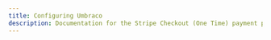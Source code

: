 ```yaml
---
title: Configuring Umbraco
description: Documentation for the Stripe Checkout (One Time) payment provider for Vendr, the eCommerce solution for Umbraco v8+
---
```


<work-in-progress />